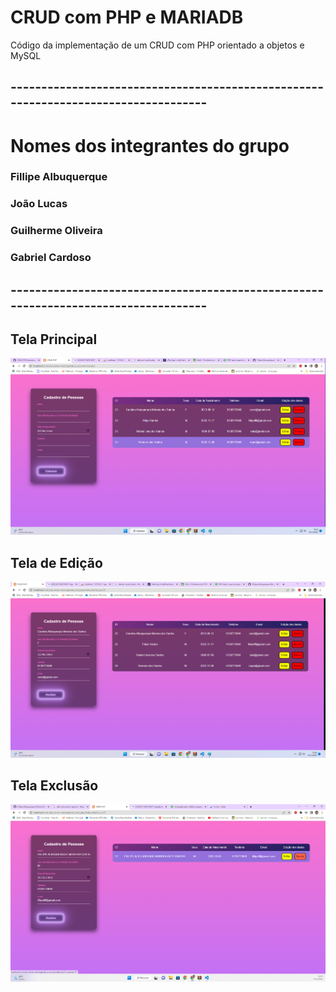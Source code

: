 # CRUD com PHP e MARIADB 
Código da implementação de um CRUD com PHP orientado a objetos e MySQL
## -----------------------------------------------------------------------------------
# Nomes dos integrantes do grupo
 ### Fillipe Albuquerque
 ### João Lucas
 ### Guilherme Oliveira
 ### Gabriel Cardoso


## -----------------------------------------------------------------------------------
## Tela Principal
![preview img](/TelaPrincipal.png)

## Tela de Edição
![preview img](/TeladeEdicao.png)

## Tela Exclusão
![preview img](/TeladeExclusao.png)





